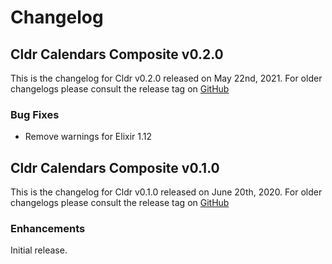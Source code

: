 # Changelog

## Cldr Calendars Composite  v0.2.0

This is the changelog for Cldr v0.2.0 released on May 22nd, 2021.  For older changelogs please consult the release tag on [GitHub](https://github.com/elixir-cldr/cldr_calendars_composite/tags)

### Bug Fixes

* Remove warnings for Elixir 1.12

## Cldr Calendars Composite  v0.1.0

This is the changelog for Cldr v0.1.0 released on June 20th, 2020.  For older changelogs please consult the release tag on [GitHub](https://github.com/elixir-cldr/cldr_calendars_composite/tags)

### Enhancements

Initial release.

